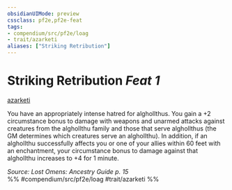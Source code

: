 ```yaml
---
obsidianUIMode: preview
cssclass: pf2e,pf2e-feat
tags:
- compendium/src/pf2e/loag
- trait/azarketi
aliases: ["Striking Retribution"]
---
```

# Striking Retribution  *Feat 1*  
[azarketi](/rules/traits/azarketi-loag.md)  


You have an appropriately intense hatred for alghollthus. You gain a +2 circumstance bonus to damage with weapons and unarmed attacks against creatures from the alghollthu family and those that serve alghollthus (the GM determines which creatures serve an alghollthu). In addition, if an alghollthu successfully affects you or one of your allies within 60 feet with an enchantment, your circumstance bonus to damage against that alghollthu increases to +4 for 1 minute.

*Source: Lost Omens: Ancestry Guide p. 15*  
%% #compendium/src/pf2e/loag #trait/azarketi %%